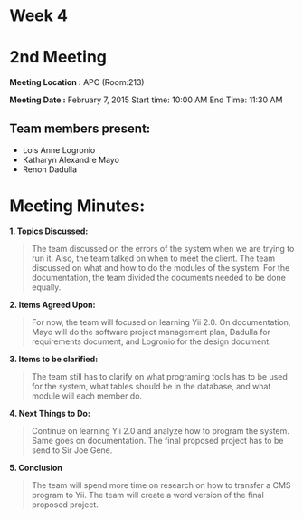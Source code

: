 # Week 4 #
# 2nd Meeting #

**Meeting Location :** APC (Room:213)

**Meeting  Date :**   February 7, 2015  Start time: 10:00 AM End Time: 11:30 AM

## Team members present: ##
  * Lois Anne Logronio
  * Katharyn Alexandre Mayo
  * Renon Dadulla

# Meeting Minutes: #

**1. Topics Discussed:**

> The team discussed on the errors of the system when we are trying to run it. Also, the team talked on when to meet the client. The team discussed on what and how to do the modules of the system. For the documentation, the team divided the documents needed to be done equally.

**2. Items Agreed Upon:**

> For now, the team will focused on learning Yii 2.0. On documentation, Mayo will do the software project management plan, Dadulla for requirements document, and Logronio for the design document.

**3. Items to be clarified:**

> The team still has to clarify on what programing tools has to be used for the system, what tables should be in the database, and what module will each member do.

**4. Next Things to Do:**

> Continue on learning Yii 2.0 and analyze how to program the system. Same goes on documentation. The final proposed project has to be send to Sir Joe Gene.

**5. Conclusion**

> The team will spend more time on research on how to transfer a CMS program to Yii. The team will create a word version of the final proposed project.
